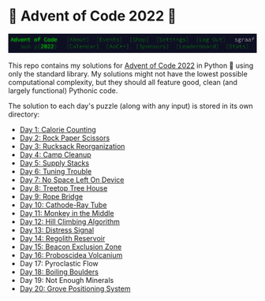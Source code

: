 # 🎄 Advent of Code 2022 🌟

![Advent of Code Header Screenshot](./img/header.png)

This repo contains my solutions for [Advent of Code 2022](https://adventofcode.com/2022/) in Python 🐍 using only the standard library. My solutions might not have the lowest possible computational complexity, but they should all feature good, clean (and largely functional) Pythonic code.

The solution to each day's puzzle (along with any input) is stored in its own directory:

-   [Day 1: Calorie Counting](./day01)
-   [Day 2: Rock Paper Scissors](./day02)
-   [Day 3: Rucksack Reorganization](./day03)
-   [Day 4: Camp Cleanup](./day04)
-   [Day 5: Supply Stacks](./day05)
-   [Day 6: Tuning Trouble](./day06)
-   [Day 7: No Space Left On Device](./day07)
-   [Day 8: Treetop Tree House](./day08)
-   [Day 9: Rope Bridge](./day09)
-   [Day 10: Cathode-Ray Tube](./day10)
-   [Day 11: Monkey in the Middle](./day11)
-   [Day 12: Hill Climbing Algorithm](./day12)
-   [Day 13: Distress Signal](./day13)
-   [Day 14: Regolith Reservoir](./day14)
-   [Day 15: Beacon Exclusion Zone](./day15)
-   [Day 16: Proboscidea Volcanium](./day16)
-   Day 17: Pyroclastic Flow
-   [Day 18: Boiling Boulders](./day18)
-   Day 19: Not Enough Minerals
-   [Day 20: Grove Positioning System](./day20)
